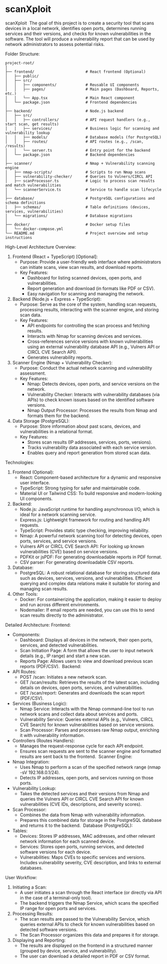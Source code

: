 # scanXploit

scanXploit 
The goal of this project is to create a security tool that scans devices in a local network, identifies open ports, determines running services and their versions, and checks for known vulnerabilities in the software. The tool will produce a vulnerability report that can be used by network administrators to assess potential risks.

Folder Structure:
```
project-root/
│
├── frontend/                       # React frontend (Optional)
│   ├── public/
│   ├── src/
│   │   ├── components/             # Reusable UI components
│   │   ├── pages/                  # Main pages (Dashboard, Reports, etc.)
│   │   └── App.tsx                 # Main React component
│   └── package.json                # Frontend dependencies
│
├── backend/                        # Node.js backend
│   ├── src/
│   │   ├── controllers/            # API request handlers (e.g., start scan, get results)
│   │   ├── services/               # Business logic for scanning and vulnerability lookup
│   │   ├── models/                 # Database models (for PostgreSQL)
│   │   ├── routes/                 # API routes (e.g., /scan, /results)
│   │   └── server.ts               # Entry point for the backend
│   └── package.json                # Backend dependencies
│
├── scanner/                        # Nmap + Vulnerability scanning engine
│   ├── nmap-scripts/               # Scripts to run Nmap scans
│   ├── vulnerability-checker/      # Queries to Vulners/CIRCL API
│   ├── scanProcessor.ts            # Logic to process scan results and match vulnerabilities
│   └── scannerService.ts           # Service to handle scan lifecycle
│
├── database/                       # PostgreSQL configurations and schema definitions
│   ├── schemas/                    # Table definitions (devices, services, vulnerabilities)
│   └── migrations/                 # Database migrations
│
├── docker/                         # Docker setup files
│   └── docker-compose.yml
└── README.md                       # Project overview and setup instructions
```


High-Level Architecture Overview:
1. Frontend (React + TypeScript) [Optional]:
    * Purpose: Provide a user-friendly web interface where administrators can initiate scans, view scan results, and download reports.
    * Key Features:
        * Dashboard for listing scanned devices, open ports, and vulnerabilities.
        * Report generation and download (in formats like PDF or CSV).
        * Easy navigation for scanning and managing the network. 
2. Backend (Node.js + Express + TypeScript):
    * Purpose: Serve as the core of the system, handling scan requests, processing results, interacting with the scanner engine, and storing scan data.
    * Key Features:
        * API endpoints for controlling the scan process and fetching results.
        * Interacts with Nmap for scanning devices and services.
        * Cross-references service versions with known vulnerabilities using an external vulnerability database API (e.g., Vulners API or CIRCL CVE Search API).
        * Generates vulnerability reports. 
3. Scanner Engine (Nmap + Vulnerability Checker):
    * Purpose: Conduct the actual network scanning and vulnerability assessment.
    * Key Features:
        * Nmap: Detects devices, open ports, and service versions on the network.
        * Vulnerability Checker: Interacts with vulnerability databases (via APIs) to check known issues based on the identified software versions.
        * Nmap Output Processor: Processes the results from Nmap and formats them for the backend. 
4. Data Storage (PostgreSQL):
    * Purpose: Store information about past scans, devices, and vulnerabilities in a relational format.
    * Key Features:
        * Stores scan results (IP addresses, services, ports, versions).
        * Tracks vulnerability data associated with each service version.
        * Enables query and report generation from stored scan data.

Technologies:
1. Frontend (Optional):
    * React: Component-based architecture for a dynamic and responsive user interface.
    * TypeScript: Strong typing for safer and maintainable code.
    * Material UI or Tailwind CSS: To build responsive and modern-looking UI components. 
2. Backend:
    * Node.js: JavaScript runtime for handling asynchronous I/O, which is ideal for a network scanning service.
    * Express.js: Lightweight framework for routing and handling API requests.
    * TypeScript: Provides static type checking, improving reliability.
    * Nmap: A powerful network scanning tool for detecting devices, open ports, services, and service versions.
    * Vulners API or CIRCL CVE Search API: For looking up known vulnerabilities (CVE) based on service versions.
    * PDFKit or jsPDF: For generating downloadable reports in PDF format.
    * CSV parser: For generating downloadable CSV reports. 
3. Database:
    * PostgreSQL: A robust relational database for storing structured data such as devices, services, versions, and vulnerabilities. Efficient querying and complex data relations make it suitable for storing and managing scan results. 
4. Other Tools:
    * Docker: For containerizing the application, making it easier to deploy and run across different environments.
    * Nodemailer: If email reports are needed, you can use this to send scan results directly to the administrator.
 
Detailed Architecture:
Frontend:
* Components:
    * Dashboard: Displays all devices in the network, their open ports, services, and detected vulnerabilities.
    * Scan Initiation Page: A form that allows the user to input network details (e.g., IP range) and start a new scan.
    * Reports Page: Allows users to view and download previous scan reports (PDF/CSV). 
Backend:
* API Routes:
    * POST /scan: Initiates a new network scan.
    * GET /scan/results: Retrieves the results of the latest scan, including details on devices, open ports, services, and vulnerabilities.
    * GET /scan/report: Generates and downloads the scan report (PDF/CSV). 
* Services (Business Logic):
    * Nmap Service: Interacts with the Nmap command-line tool to run network scans and collect data about services and ports.
    * Vulnerability Service: Queries external APIs (e.g., Vulners, CIRCL CVE Search) for known vulnerabilities based on service versions.
    * Scan Processor: Parses and processes raw Nmap output, enriching it with vulnerability information. 
* Controllers (Routes Handlers):
    * Manages the request-response cycle for each API endpoint.
    * Ensures scan requests are sent to the scanner engine and formatted results are sent back to the frontend. 
Scanner Engine:
* Nmap Integration:
    * Uses Nmap to perform a scan of the specified network range (nmap -sV 192.168.0.1/24).
    * Detects IP addresses, open ports, and services running on those ports. 
* Vulnerability Lookup:
    * Takes the detected services and their versions from Nmap and queries the Vulners API or CIRCL CVE Search API for known vulnerabilities (CVE IDs, descriptions, and severity scores). 
* Scan Processor:
    * Combines the data from Nmap with vulnerability information.
    * Prepares this combined data for storage in the PostgreSQL database and returns it to the backend. 
Database (PostgreSQL):
* Tables:
    * Devices: Stores IP addresses, MAC addresses, and other relevant network information for each scanned device.
    * Services: Stores open ports, running services, and detected software versions for each device.
    * Vulnerabilities: Maps CVEs to specific services and versions. Includes vulnerability severity, CVE description, and links to external databases.

User Workflow:
1. Initiating a Scan:
    * A user initiates a scan through the React interface (or directly via API in the case of a terminal-only tool).
    * The backend triggers the Nmap Service, which scans the specified IP range for open ports and services.
2. Processing Results:
    * The scan results are passed to the Vulnerability Service, which queries external APIs to check for known vulnerabilities based on detected software versions.
    * The Scan Processor organizes this data and prepares it for storage.
3. Displaying and Reporting:
    * The results are displayed on the frontend in a structured manner (grouped by device, service, and vulnerability).
    * The user can download a detailed report in PDF or CSV format.

